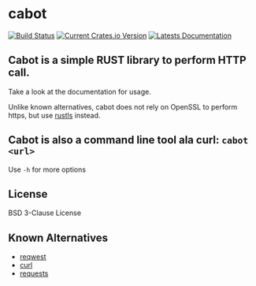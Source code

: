 # cabot

[![Build Status](https://travis-ci.org/mardiros/cabot.svg?branch=master)](https://travis-ci.org/mardiros/cabot)
[![Current Crates.io Version](https://img.shields.io/crates/v/cabot.svg)](https://crates.io/crates/cabot)
[![Latests Documentation](https://docs.rs/cabot/badge.svg)](https://docs.rs/crate/cabot)

## Cabot is a simple RUST library to perform HTTP call.

Take a look at the documentation for usage.

Unlike known alternatives, cabot does not rely on OpenSSL to perform https,
but use [rustls](https://crates.io/crates/rustls) instead.

## Cabot is also a command line tool ala curl: `cabot <url>`

Use `-h` for more options

## License

BSD 3-Clause License

## Known Alternatives

 * [reqwest](https://crates.io/crates/reqwest)
 * [curl](https://crates.io/crates/curl)
 * [requests](https://crates.io/crates/requests)
